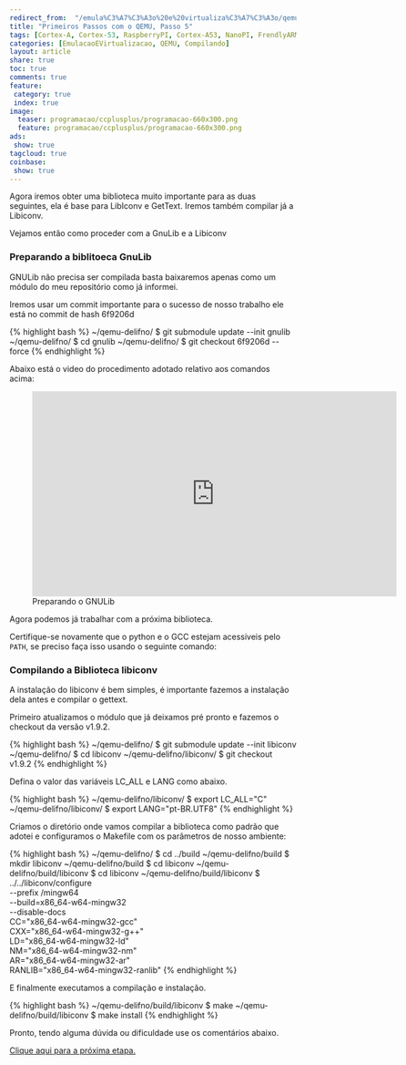 ```yaml
---
redirect_from:  "/emula%C3%A7%C3%A3o%20e%20virtualiza%C3%A7%C3%A3o/qemu/compilando/Primeiros_Passos_com_o_QEMU-parte-5/"
title: "Primeiros Passos com o QEMU, Passo 5" 
tags: [Cortex-A, Cortex-53, RaspberryPI, Cortex-A53, NanoPI, FrendlyARM, ARM, Intel, TBB,  Emulação, Virtualização, KVM, QEMU, VMware, VirtualBox, VBox, Hiper-V, Xen, GNU ARM Eclipse, Eclipse, Windows, RTOS, uOS]
categories: [EmulacaoEVirtualizacao, QEMU, Compilando]
layout: article
share: true
toc: true
comments: true
feature:
 category: true
 index: true
image:
  teaser: programacao/ccplusplus/programacao-660x300.png
  feature: programacao/ccplusplus/programacao-660x300.png
ads: 
 show: true
tagcloud: true
coinbase:
 show: true
---
```


Agora iremos obter uma biblioteca muito importante para as duas seguintes, 
ela é base para LibIconv e GetText. Iremos também compilar já a Libiconv.

<!--more-->

Vejamos então como proceder com a GnuLib e a Libiconv

### Preparando a biblitoeca GnuLib

GNULib não precisa ser compilada basta baixaremos apenas como um módulo do meu 
repositório como já informei.

Iremos usar um commit importante para o sucesso de nosso trabalho ele
está no commit de hash 6f9206d 
 

{% highlight bash %}
~/qemu-delifno/ $ git submodule update --init gnulib
~/qemu-delifno/ $ cd gnulib
~/qemu-delifno/ $ git checkout 6f9206d --force
{% endhighlight %}

Abaixo está o video do procedimento adotado relativo aos comandos acima:
<figure>
<iframe width="640" height="360" src="https://www.youtube.com/embed/EcNWMiW0wRM?rel=0&amp;showinfo=0" frameborder="0" allowfullscreen></iframe>
<figcaption>Preparando o GNULib</figcaption>
</figure>

Agora podemos já trabalhar com a próxima biblioteca.

Certifique-se novamente que o python e o GCC estejam acessiveis pelo `PATH`, se
preciso faça isso usando o seguinte comando:


### Compilando a Biblioteca libiconv

A instalação do libiconv é bem simples, é importante fazemos a instalação dela 
antes e compilar o gettext.

Primeiro atualizamos o módulo que já deixamos pré pronto e fazemos o checkout 
da versão v1.9.2.

{% highlight bash %}
~/qemu-delifno/ $ git submodule update --init libiconv
~/qemu-delifno/ $ cd libiconv
~/qemu-delifno/libiconv/ $ git checkout v1.9.2
{% endhighlight %}

Defina o valor das variáveis LC_ALL e LANG como abaixo.

{% highlight bash %}
~/qemu-delifno/libiconv/ $ export LC_ALL="C"
~/qemu-delifno/libiconv/ $ export LANG="pt-BR.UTF8"
{% endhighlight %}

Criamos o diretório onde vamos compilar a biblioteca como padrão que adotei e 
configuramos o Makefile com os parâmetros de nosso ambiente:

{% highlight bash %}
~/qemu-delifno/ $ cd ../build
~/qemu-delifno/build $ mkdir libiconv
~/qemu-delifno/build $ cd libiconv
~/qemu-delifno/build/libiconv $ cd libiconv
~/qemu-delifno/build/libiconv $ ../../libiconv/configure \
                --prefix /mingw64 \
                --build=x86_64-w64-mingw32 \
                --disable-docs \
                CC="x86_64-w64-mingw32-gcc" \
                CXX="x86_64-w64-mingw32-g++" \
                LD="x86_64-w64-mingw32-ld" \
                NM="x86_64-w64-mingw32-nm" \
                AR="x86_64-w64-mingw32-ar" \
                RANLIB="x86_64-w64-mingw32-ranlib"
{% endhighlight %}

E finalmente executamos a compilação e instalação.

{% highlight bash %}
~/qemu-delifno/build/libiconv $ make
~/qemu-delifno/build/libiconv $ make install
{% endhighlight %}

Pronto, tendo alguma dúvida ou dificuldade use os comentários abaixo.



[Clique aqui para a próxima etapa.](http://carlosdelfino.eti.br/emulacaoevirtualizacao/qemu/compilando/Primeiros_Passos_com_o_QEMU-passo-6/)
